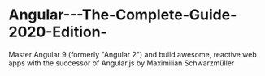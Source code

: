 # Angular---The-Complete-Guide-2020-Edition-
Master Angular 9 (formerly "Angular 2") and build awesome, reactive web apps with the successor of Angular.js by Maximilian Schwarzmüller
